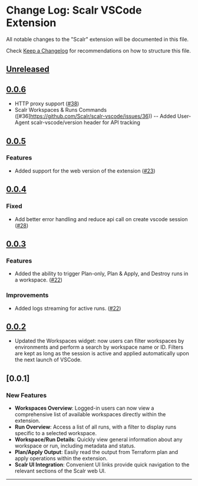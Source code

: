 # Change Log: Scalr VSCode Extension

All notable changes to the "Scalr" extension will be documented in this file.

Check [Keep a Changelog](http://keepachangelog.com/) for recommendations on how to structure this file.

## [Unreleased]

## [0.0.6]

-   HTTP proxy support ([#38](https://github.com/Scalr/scalr-vscode/issues/38))
-   Scalr Workspaces & Runs Commands ([#36]https://github.com/Scalr/scalr-vscode/issues/36))
    -- Added User-Agent scalr-vscode/version header for API tracking

## [0.0.5]

### Features

-   Added support for the web version of the extension ([#23](https://github.com/Scalr/scalr-vscode/issues/23))

## [0.0.4]

### Fixed

-   Add better error handling and reduce api call on create vscode session ([#28](https://github.com/Scalr/scalr-vscode/pull/28/files))

## [0.0.3]

### Features

-   Added the ability to trigger Plan-only, Plan & Apply, and Destroy runs in a workspace. ([#22](https://github.com/Scalr/scalr-vscode/pull/22))

### Improvements

-   Added logs streaming for active runs. ([#22](https://github.com/Scalr/scalr-vscode/pull/22))

## [0.0.2]

-   Updated the Workspaces widget: now users can filter workspaces by environments and perform a search by workspace name or ID. Filters are kept as long as the session is active and applied automatically upon the next launch of VSCode.

## [0.0.1]

### New Features

-   **Workspaces Overview**: Logged-in users can now view a comprehensive list of available workspaces directly within the extension.
-   **Run Overview**: Access a list of all runs, with a filter to display runs specific to a selected workspace.
-   **Workspace/Run Details**: Quickly view general information about any workspace or run, including metadata and status.
-   **Plan/Apply Output**: Easily read the output from Terraform plan and apply operations within the extension.
-   **Scalr UI Integration**: Convenient UI links provide quick navigation to the relevant sections of the Scalr web UI.

---

[Unreleased]: https://github.com/Scalr/scalr-vscode/compare/v0.0.6...HEAD
[0.0.6]: https://github.com/Scalr/scalr-vscode/releases/tag/v0.0.6
[0.0.5]: https://github.com/Scalr/scalr-vscode/releases/tag/v0.0.5
[0.0.4]: https://github.com/Scalr/scalr-vscode/releases/tag/v0.0.4
[0.0.3]: https://github.com/Scalr/scalr-vscode/releases/tag/v0.0.3
[0.0.2]: https://github.com/Scalr/scalr-vscode/releases/tag/v0.0.2
